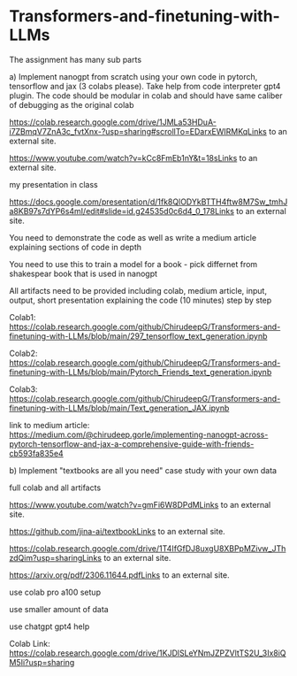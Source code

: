 # Transformers-and-finetuning-with-LLMs

The assignment has many sub parts

 

a) Implement nanogpt from scratch using your own code in pytorch, tensorflow and jax (3 colabs please). Take help from code interpreter gpt4 plugin. The code should be modular in colab and should have same caliber of debugging as the original colab 

 

https://colab.research.google.com/drive/1JMLa53HDuA-i7ZBmqV7ZnA3c_fvtXnx-?usp=sharing#scrollTo=EDarxEWIRMKqLinks to an external site.

https://www.youtube.com/watch?v=kCc8FmEb1nY&t=18sLinks to an external site.


my presentation in class

https://docs.google.com/presentation/d/1fk8QlODYkBTTH4ftw8M7Sw_tmhJa8KB97s7dYP6s4mI/edit#slide=id.g24535d0c6d4_0_178Links to an external site.

 

You need to demonstrate the code as well as write a medium article explaining sections of code in depth

 

You need to use this to train a model for a book - pick differnet from shakespear book that is used in nanogpt

All artifacts need to be provided including colab, medium article, input, output, short presentation explaining the code (10 minutes) step by step

Colab1: https://colab.research.google.com/github/ChirudeepG/Transformers-and-finetuning-with-LLMs/blob/main/297_tensorflow_text_generation.ipynb

Colab2: https://colab.research.google.com/github/ChirudeepG/Transformers-and-finetuning-with-LLMs/blob/main/Pytorch_Friends_text_generation.ipynb

Colab3: https://colab.research.google.com/github/ChirudeepG/Transformers-and-finetuning-with-LLMs/blob/main/Text_generation_JAX.ipynb

link to medium article: https://medium.com/@chirudeep.gorle/implementing-nanogpt-across-pytorch-tensorflow-and-jax-a-comprehensive-guide-with-friends-cb593fa835e4
 

b) Implement "textbooks are all you need" case study with your own data

full colab and all artifacts

https://www.youtube.com/watch?v=gmFi6W8DPdMLinks to an external site.


 

https://github.com/jina-ai/textbookLinks to an external site.

 

https://colab.research.google.com/drive/1T4IfGfDJ8uxgU8XBPpMZivw_JThzdQim?usp=sharingLinks to an external site.

 

https://arxiv.org/pdf/2306.11644.pdfLinks to an external site.

 

use colab pro a100 setup

 

use smaller amount of data

 

use chatgpt gpt4 help 

Colab Link: https://colab.research.google.com/drive/1KJDlSLeYNmJZPZVltTS2U_3Ix8iQM5Ii?usp=sharing

